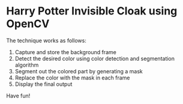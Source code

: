 # Harry Potter Invisible Cloak using OpenCV

The technique works as follows: 
1. Capture and store the background frame
2. Detect the desired color using color detection and segmentation algorithm
3. Segment out the colored part by generating a mask
4. Replace the color with the mask in each frame
5. Display the final output 


Have fun!
